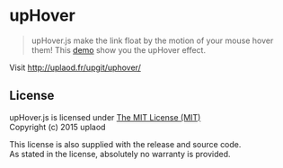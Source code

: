 # upHover
 
> upHover.js make the link float by the motion of your mouse hover them!
This <a href="http://jsfiddle.net/bsozoo/aep2f32a/embedded/result/">demo</a> show you the upHover effect.

Visit http://uplaod.fr/upgit/uphover/

## License

upHover.js is licensed under [The MIT License (MIT)](http://opensource.org/licenses/MIT)
<br/>Copyright (c) 2015 uplaod

This license is also supplied with the release and source code.
<br/>As stated in the license, absolutely no warranty is provided.

